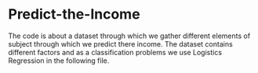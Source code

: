 # Predict-the-Income
The code is about a dataset through which we gather different elements of subject through which we predict there income. The dataset contains different factors and as a classification problems we use Logistics Regression in the following file.
